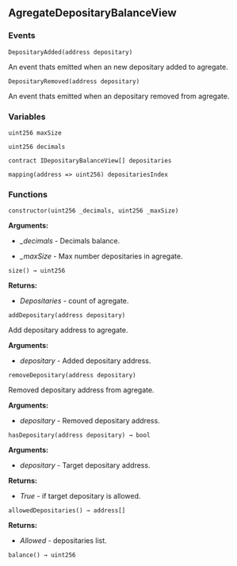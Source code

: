 ## AgregateDepositaryBalanceView





### Events
```solidity
DepositaryAdded(address depositary)
```

An event thats emitted when an new depositary added to agregate.



```solidity
DepositaryRemoved(address depositary)
```

An event thats emitted when an depositary removed from agregate.




### Variables
```solidity
uint256 maxSize
```

```solidity
uint256 decimals
```

```solidity
contract IDepositaryBalanceView[] depositaries
```

```solidity
mapping(address => uint256) depositariesIndex
```


### Functions
```solidity
constructor(uint256 _decimals, uint256 _maxSize)
```





**Arguments:**
- *_decimals* - Decimals balance.

- *_maxSize* - Max number depositaries in agregate.

```solidity
size() → uint256
```





**Returns:**
- *Depositaries* - count of agregate.

```solidity
addDepositary(address depositary)
```

Add depositary address to agregate.




**Arguments:**
- *depositary* - Added depositary address.

```solidity
removeDepositary(address depositary)
```

Removed depositary address from agregate.




**Arguments:**
- *depositary* - Removed depositary address.

```solidity
hasDepositary(address depositary) → bool
```





**Arguments:**
- *depositary* - Target depositary address.


**Returns:**
- *True* - if target depositary is allowed.

```solidity
allowedDepositaries() → address[]
```





**Returns:**
- *Allowed* - depositaries list.

```solidity
balance() → uint256
```





